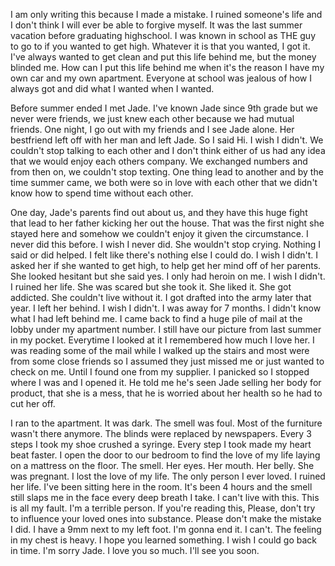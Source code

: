 I am only writing this because I made a mistake. I ruined someone's life and I don't think I will ever be able to forgive myself. It was the last summer vacation before graduating highschool. I was known in school as THE guy to go to if you wanted to get high. Whatever it is that you wanted, I got it. I've always wanted to get clean and put this life behind me, but the money blinded me. How can I put this life behind me when it's the reason I have my own car and my own apartment. Everyone at school was jealous of how I always got and did what I wanted when I wanted. 




Before summer ended I met Jade. I've known Jade since 9th grade but we never were friends, we just knew each other because we had mutual friends. One night, I go out with my friends and I see Jade alone. Her bestfriend left off with her man and left Jade. So I said Hi. I wish I didn't. We couldn't stop talking to each other and I don't think either of us had any idea that we would enjoy each others company. We exchanged numbers and from then on, we couldn't stop texting. One thing lead to another and by the time summer came, we both were so in love with each other that we didn't know how to spend time without each other. 






One day, Jade's parents find out about us, and they have this huge fight that lead to her father kicking her out the house. That was the first night she stayed here and somehow we couldn't enjoy it given the circumstance. I never did this before. I wish I never did. She wouldn't stop crying. Nothing I said or did helped. I felt like there's nothing else I could do. I wish I didn't. I asked her if she wanted to get high, to help get her mind off of her parents. She looked hesitant but she said yes. I only had heroin on me. I wish I didn't. I ruined her life. She was scared but she took it. She liked it. She got addicted. She couldn't live without it. I got drafted into the army later that year. I left her behind. I wish I didn't. I was away for 7 months. I didn't know what I had left behind me. I came back to find a huge pile of mail at the lobby under my apartment number. I still have our picture from last summer in my pocket. Everytime I looked at it I remembered how much I love her. I was reading some of the mail while I walked up the stairs and most were from some close friends so I assumed they just missed me or just wanted to check on me. Until I found one from my supplier. I panicked so I stopped where I was and I opened it. He told me he's seen Jade selling her body for product, that she is a mess, that he is worried about her health so he had to cut her off. 






I ran to the apartment. It was dark. The smell was foul. Most of the furniture wasn't there anymore. The blinds were replaced by newspapers. Every 3 steps I took my shoe crushed a syringe. Every step I took made my heart beat faster. I open the door to our bedroom to find the love of my life laying on a mattress on the floor. The smell. Her eyes. Her mouth. Her belly. She was pregnant. I lost the love of my life. The only person I ever loved. I ruined her life. I've been sitting here in the room. It's been 4 hours and the smell still slaps me in the face every deep breath I take. I can't live with this. This is all my fault. I'm a terrible person. If you're reading this, Please, don't try to influence your loved ones into substance. Please don't make the mistake I did. I have a 9mm next to my left foot. I'm gonna end it. I can't. The feeling in my chest is heavy. I hope you learned something. I wish I could go back in time. I'm sorry Jade. I love you so much. I'll see you soon.